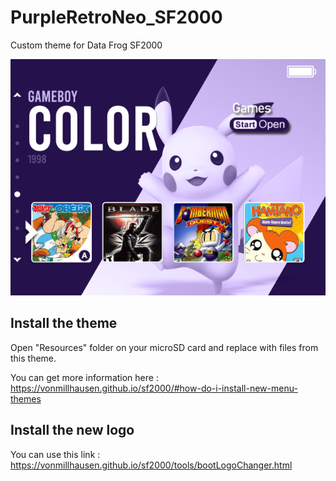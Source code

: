 # PurpleRetroNeo_SF2000
Custom theme for Data Frog SF2000

![theme preview](https://raw.githubusercontent.com/vectorus/PurpleRetroNeo_SF2000/main/preview.png)

## Install the theme
Open "Resources" folder on your microSD card and replace with files from this theme.

You can get more information here :
https://vonmillhausen.github.io/sf2000/#how-do-i-install-new-menu-themes

## Install the new logo
You can use this link : https://vonmillhausen.github.io/sf2000/tools/bootLogoChanger.html
